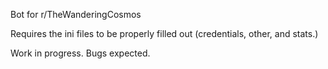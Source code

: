 Bot for r/TheWanderingCosmos

Requires the ini files to be properly filled out (credentials, other, and stats.)

Work in progress. Bugs expected.
